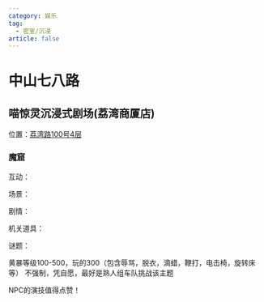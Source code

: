 ```yaml
---
category: 娱乐
tag:
  - 密室/沉浸
article: false
---
```


# 中山七八路

## 喵惊灵沉浸式剧场(荔湾商厦店)

<span class="icon iconfont icon-locate"></span> 位置：<a href="https://ditu.amap.com/place/B0H3YC71BS" target="_blank">荔湾路100号4层</a>

### 魔窟

<div><p>互动：<el-rate model-value="5" disabled /></p></div>

<div><p>场景：<el-rate model-value="4" disabled /></p></div>

<div><p>剧情：<el-rate model-value="4" disabled /></p></div>

<div><p>机关道具：<el-rate model-value="3.5" disabled /></p></div>

<div><p>谜题：<el-rate model-value="1" disabled /></p></div>

黄暴等级100-500，玩的300（包含辱骂，脱衣，滴蜡，鞭打，电击椅，旋转床等） 不强制，凭自愿，最好是熟人组车队挑战该主题

NPC的演技值得点赞！